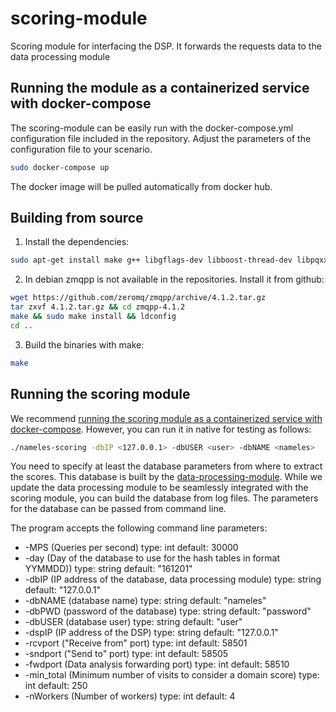 # scoring-module
Scoring module for interfacing the DSP. It forwards the requests data to the data processing module

## Running the module as a containerized service with docker-compose

The scoring-module can be easily run with the docker-compose.yml configuration file included in the repository. Adjust the parameters of the configuration file to your scenario.

```bash
sudo docker-compose up
```

The docker image will be pulled automatically from docker hub.

## Building from source

1. Install the dependencies:
  ```bash
  sudo apt-get install make g++ libgflags-dev libboost-thread-dev libpqxx-dev libzmq3-dev
  ```

2. In debian zmqpp is not available in the repositories. Install it from github:
  ```bash
  wget https://github.com/zeromq/zmqpp/archive/4.1.2.tar.gz
  tar zxvf 4.1.2.tar.gz && cd zmqpp-4.1.2
  make && sudo make install && ldconfig
  cd ..
```

3. Build the binaries with make:

  ```bash
  make
  ```

## Running the scoring module

We recommend [running the scoring module as a containerized service with docker-compose](#running-the-module-as-a-containerized-service-with-docker-compose). However, you can run it in native for testing as follows:

```bash
./nameles-scoring -dbIP <127.0.0.1> -dbUSER <user> -dbNAME <nameles>
```

You need to specify at least the database parameters from where to extract the scores. This database is built by the [data-processing-module](https://github.com/Nameles-Org/data-processing-module). While we update the data processing module to be seamlessly integrated with the scoring module, you can build the database from log files. The parameters for the database can be passed from command line.

The program accepts the following command line parameters:

  - -MPS (Queries per second) type: int default: 30000
  - -day (Day of the database to use for the hash tables in format YYMMDD))
   type: string default: "161201"
  - -dbIP (IP address of the database, data processing module) type: string
   default: "127.0.0.1"
  - -dbNAME (database name) type: string default: "nameles"
  - -dbPWD (password of the database) type: string default: "password"
  - -dbUSER (database user) type: string default: "user"
  - -dspIP (IP address of the DSP) type: string default: "127.0.0.1"
  - -rcvport ("Receive from" port) type: int default: 58501
  - -sndport ("Send to" port) type: int default: 58505
  - -fwdport (Data analysis forwarding port) type: int default: 58510
  - -min_total (Minimum number of visits to consider a domain score)
      type: int default: 250
  - -nWorkers (Number of workers) type: int default: 4
